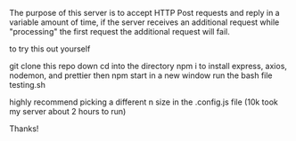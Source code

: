 The purpose of this server is to accept HTTP Post requests and reply in a variable amount of time, if the server receives an additional request while "processing" the first request the additional request will fail.


to try this out yourself 

git clone this repo down
cd into the directory
npm i to install express, axios, nodemon, and prettier
then npm start
in a new window run the bash file testing.sh

highly recommend picking a different n size in the .config.js file (10k took my server about 2 hours to run)

Thanks!